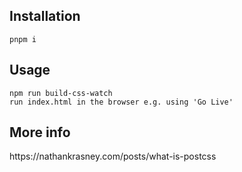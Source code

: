 
<h2>Installation</h2>

```
pnpm i
```

<h2>Usage</h2>

```
npm run build-css-watch
run index.html in the browser e.g. using 'Go Live'
```

<h2>More info</h2>
https://nathankrasney.com/posts/what-is-postcss


